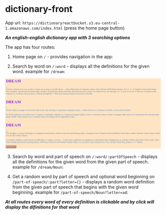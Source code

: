 # dictionary-front

App url: `https://dictionaryreactbucket.s3.eu-central-1.amazonaws.com/index.html` (press the home page button)

***An english-english dictionary app with 3 searching options***

The app has four routes:

1. Home page on `/` - provides navigation in the app:

2. Search by word on `/:word` - displays all the definitions for the given word.
example for `/dream`:

![word](word.PNG)

3. Search by word and part of speech on `/:word/:partOfSpeech` - displays all the definitions for the given word from the given part of speech.
example for `/dream/Noun`:

4. Get a random word by part of speech and optional word beginning on `/part-of-speech/:part?letter={}` - displays a random word definition from the given part of speech that begins with the given word beginning.
example for `/part-of-speech/Noun?letter=ad`:

***At all routes every word of every definition is clickable and by click will display the difinitions for that word***
